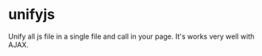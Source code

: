 # unifyjs
Unify all js file in a single file and call in your page. It's works very well with AJAX.
